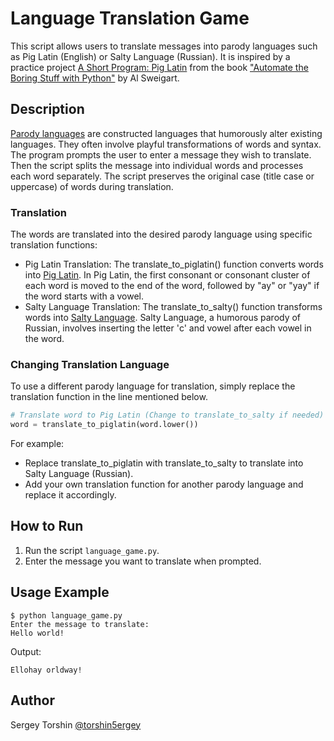 # Language Translation Game

This script allows users to translate messages into parody languages such as Pig Latin (English) or Salty Language (Russian). It is inspired by a practice project [A Short Program: Pig Latin](https://automatetheboringstuff.com/2e/chapter6/#calibre_link-231) from the book ["Automate the Boring Stuff with Python"](https://automatetheboringstuff.com/) by Al Sweigart.

## Description

[Parody languages](https://en.wikipedia.org/wiki/Language_game) are constructed languages that humorously alter existing languages. They often involve playful transformations of words and syntax.
The program prompts the user to enter a message they wish to translate. Then the script splits the message into individual words and processes each word separately. The script preserves the original case (title case or uppercase) of words during translation.

### Translation

The words are translated into the desired parody language using specific translation functions:
- Pig Latin Translation: The translate_to_piglatin() function converts words into [Pig Latin](https://en.wikipedia.org/wiki/Pig_Latin). In Pig Latin, the first consonant or consonant cluster of each word is moved to the end of the word, followed by "ay" or "yay" if the word starts with a vowel.
- Salty Language Translation: The translate_to_salty() function transforms words into [Salty Language](https://ru.wikipedia.org/wiki/Поросячья_латынь#.D0.A0.D1.83.D1.81.D1.81.D0.BA.D0.B8.D0.B9_.D1.8F.D0.B7.D1.8B.D0.BA). Salty Language, a humorous parody of Russian, involves inserting the letter 'с' and vowel after each vowel in the word.

### Changing Translation Language

To use a different parody language for translation, simply replace the translation function in the line mentioned below.
```python
# Translate word to Pig Latin (Change to translate_to_salty if needed)
word = translate_to_piglatin(word.lower())
```
For example:
- Replace translate_to_piglatin with translate_to_salty to translate into Salty Language (Russian).
- Add your own translation function for another parody language and replace it accordingly.

## How to Run
1. Run the script `language_game.py`.
2. Enter the message you want to translate when prompted.

## Usage Example
```
$ python language_game.py
Enter the message to translate:
Hello world!
```
Output:
```
Ellohay orldway!
```

## Author 

Sergey Torshin [@torshin5ergey](https://github.com/torshin5ergey)
